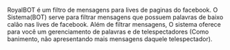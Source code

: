 RoyalBOT é um filtro de mensagens para lives de paginas do facebook.
O Sistema(BOT) serve para filtrar mensagens que possuem palavras de baixo calão nas lives de facebook.
Além de filtrar mensagens, O sistema oferece para você um gerenciamento de palavras e de telespectadores (Como banimento, não apresentando mais mensagens daquele  telespectador).

